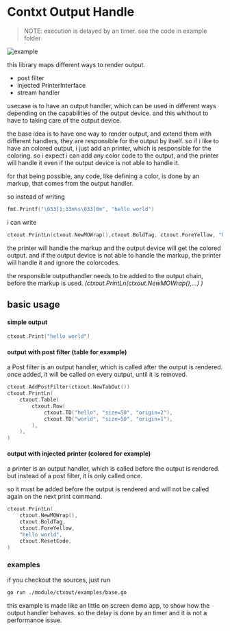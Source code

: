# Contxt Output Handle

> NOTE: execution is delayed by an timer. see the code in example folder

![example](https://github.com/swaros/docu-asset-store/blob/main/ctxout_example.gif)


this library maps different ways to render output.
- post filter
- injected PrinterInterface
- stream handler

usecase is to have an output handler, which can be used in different ways depending on the capabilities of the output device.
and this whithout to have to taking care of the output device.

the base idea is to have one way to render output, and extend them with different handlers, they are responsible for the output by itself.
so if i like to have an colored output, i just add an printer, which is responsible for the coloring.
so i expect i can add any color code to the output, and the printer will handle it even if the output device is not able to handle it.

for that being possible, any code, like defining a color, is done by an markup, that comes from the output handler.

so instead of writing
````go
fmt.Printf("\033[1;33m%s\033[0m", "hello world")
````
i can write
````go
ctxout.PrintLn(ctxout.NewMOWrap(),ctxout.BoldTag, ctxout.ForeYellow, "hello world", ctxout.ResetCode)
````
the printer will handle the markup and the output device will get the colored output.
and if the output device is not able to handle the markup, the printer will handle it and ignore the colorcodes.

the responsible outputhandler needs to be added to the output chain, before the markup is used. *(ctxout.PrintLn(ctxout.NewMOWrap(),...) )*

## basic usage

#### simple output
````go
ctxout.Print("hello world")
````

#### output with post filter (table for example)

a Post filter is an output handler, which is called after the output is rendered. 
once added, it will be called on every output, until it is removed.

````go
ctxout.AddPostFilter(ctxout.NewTabOut())
ctxout.PrintLn(
	ctxout.Table(
		ctxout.Row(
			ctxout.TD("hello", "size=50", "origin=2"),
			ctxout.TD("world", "size=50", "origin=1"),
		),
	),
)

````

#### output with injected printer (colored for example)

a printer is an output handler, which is called before the output is rendered. but instead of a post filter, it is only called once.

so it must be added before the output is rendered and will not be called again on the next print command.


````go
ctxout.PrintLn(
    ctxout.NewMOWrap(), 
    ctxout.BoldTag, 
    ctxout.ForeYellow, 
    "hello world", 
    ctxout.ResetCode,
)
````

### examples

if you checkout the sources, just run
````bash
go run ./module/ctxout/examples/base.go
````

this example is made like an little on screen demo app, to show how the output handler behaves.
so the delay is done by an timer and it is not a performance issue.


